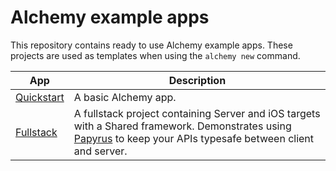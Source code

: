 # Alchemy example apps

This repository contains ready to use Alchemy example apps. These projects are used as templates when using the `alchemy new` command.

| App | Description |
| - | - |
| [Quickstart](/Quickstart) | A basic Alchemy app. |
| [Fullstack](/Fullstack) | A fullstack project containing Server and iOS targets with a Shared framework. Demonstrates using [Papyrus](https://github.com/alchemy-swift/papyrus) to keep your APIs typesafe between client and server. |
